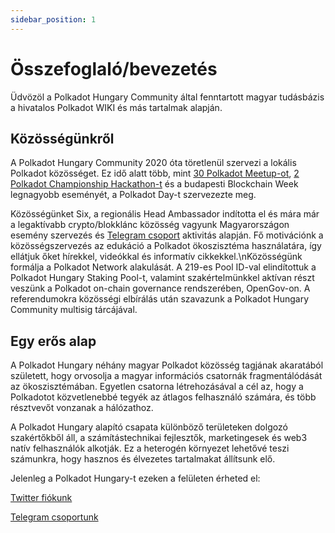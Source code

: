 ```yaml
---
sidebar_position: 1
---
```


# Összefoglaló/bevezetés


Üdvözöl a Polkadot Hungary Community által fenntartott magyar tudásbázis a hivatalos Polkadot WIKI és más tartalmak alapján.


## Közösségünkről
A Polkadot Hungary Community 2020 óta töretlenül szervezi a lokális Polkadot közösséget. Ez idő alatt több, mint [30 Polkadot Meetup-ot](https://www.meetup.com/polkadot-hungary/), [2 Polkadot Championship Hackathon-t](https://cointelegraph.com/press-releases/hackers-wanted-for-polkadots-36k-metaverse-championship-anyone-welcome/) és a budapesti Blockchain Week legnagyobb eseményét, a Polkadot Day-t szervezezte meg. 

Közösségünket Six, a regionális Head Ambassador indította el és mára már a legaktívabb crypto/blokklánc közösség vagyunk Magyarországon esemény szervezés és [Telegram csoport](https://t.me/polkadothungary/) aktivitás alapján. Fő motivációnk a közösségszervezés az edukáció a Polkadot ökoszisztéma használatára, így ellátjuk őket hírekkel, videókkal és informatív cikkekkel.\nKözösségünk formálja a Polkadot Network alakulását. A 219-es Pool ID-val elindítottuk a Polkadot Hungary Staking Pool-t, valamint szakértelmünkkel aktívan részt veszünk a Polkadot on-chain governance rendszerében, OpenGov-on. A referendumokra közösségi elbírálás után szavazunk a Polkadot Hungary Community multisig tárcájával.

## Egy erős alap
A Polkadot Hungary néhány magyar Polkadot közösség tagjának akaratából született, hogy orvosolja a magyar információs csatornák fragmentálódását az ökoszisztémában. Egyetlen csatorna létrehozásával a cél az, hogy a Polkadotot közvetlenebbé tegyék az átlagos felhasználó számára, és több résztvevőt vonzanak a hálózathoz.


A Polkadot Hungary alapító csapata különböző területeken dolgozó szakértőkből áll, a számítástechnikai fejlesztők, marketingesek és web3 natív felhasználók alkotják. Ez a heterogén környezet lehetővé teszi számunkra, hogy hasznos és élvezetes tartalmakat állítsunk elő.


Jelenleg a Polkadot Hungary-t ezeken a felületen érheted el:

[Twitter fiókunk](https://x.com/PolkadotHungary)

[Telegram csoportunk](https://t.me/polkadothungary/)
